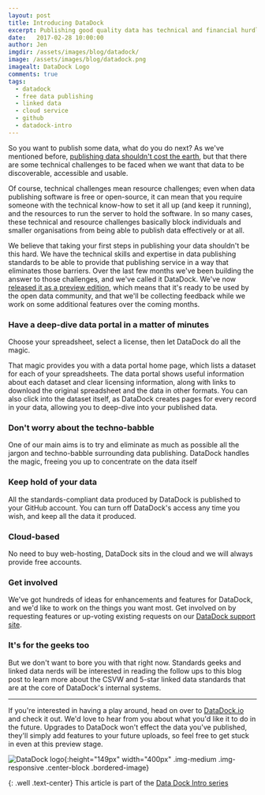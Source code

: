 ```yaml
---
layout: post
title: Introducing DataDock
excerpt: Publishing good quality data has technical and financial hurdles, so we're releasing a free cloud-based data publishing platform to directly deal with these challenges
date:   2017-02-28 10:00:00
author: Jen
imgdir:	/assets/images/blog/datadock/
image: /assets/images/blog/datadock.png
imagealt: DataDock Logo
comments: true
tags:
  - datadock
  - free data publishing
  - linked data
  - cloud service
  - github
  - datadock-intro
---
```


So you want to publish some data, what do you do next? As we've mentioned before, [publishing data shouldn't cost the earth](/blog/2015/08/10/opening-up-your-data.html), but that there are some technical challenges to be faced when we want that data to be discoverable, accessible and usable. 

Of course, technical challenges mean resource challenges; even when data publishing software is free or open-source, it can mean that you require someone with the technical know-how to set it all up (and keep it running), and the resources to run the server to hold the software. In so many cases, these technical and resource challenges basically block individuals and smaller organisations from being able to publish data effectively or at all.

We believe that taking your first steps in publishing your data shouldn't be this hard. We have the technical skills and expertise in data publishing standards to be able to provide that publishing service in a way that eliminates those barriers. Over the last few months we've been building the answer to those challenges, and we've called it DataDock. We've now [released it as a preview edition](http://datadock.io), which means that it's ready to be used by the open data community, and that we'll be collecting feedback while we work on some additional features over the coming months.

### Have a deep-dive data portal in a matter of minutes

Choose your spreadsheet, select a license, then let DataDock do all the magic. 

That magic provides you with a data portal home page, which lists a dataset for each of your spreadsheets. The data portal shows useful information about each dataset and clear licensing information, along with links to download the original spreadsheet and the data in other formats. You can also click into the dataset itself, as DataDock creates pages for every record in your data, allowing you to deep-dive into your published data.

### Don't worry about the techno-babble

One of our main aims is to try and eliminate as much as possible all the jargon and techno-babble surrounding data publishing. DataDock handles the magic, freeing you up to concentrate on the data itself

### Keep hold of your data
 
All the standards-compliant data produced by DataDock is published to your GitHub account. You can turn off DataDock's access any time you wish, and keep all the data it produced.

### Cloud-based

No need to buy web-hosting, DataDock sits in the cloud and we will always provide free accounts.

### Get involved

We've got hundreds of ideas for enhancements and features for DataDock, and we'd like to work on the things you want most. Get involved on by requesting features or up-voting existing requests on our [DataDock support site](https://github.com/NetworkedPlanet/datadock/issues).

### It's for the geeks too

But we don't want to bore you with that right now. Standards geeks and linked data nerds will be interested in reading the follow ups to this blog post to learn more about the CSVW and 5-star linked data standards that are at the core of DataDock's internal systems.

<hr />

If you're interested in having a play around, head on over to [DataDock.io](http://datadock.io) and check it out. We'd love to hear from you about what you'd like it to do in the future. Upgrades to DataDock won't effect the data you've published, they'll simply add features to your future uploads, so feel free to get stuck in even at this preview stage. 


![DataDock logo]({{page.imgdir}}DataDock_ColourTrans.png){:height="149px" width="400px" .img-medium .img-responsive .center-block .bordered-image}


{: .well .text-center}
This article is part of the [Data Dock Intro series](/blog/tags/datadock-intro/)